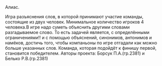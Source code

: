 Алиас.

Игра разъяснения слов, в которой принимают участие команды, состоящие из двух человек. Минимальное количество игроков 4 человека.В игре надо суметь объяснить другими словами разгадываемое слово. То есть задачей является, с определёнными ограничениями!! и с помощью объяснений, синонимов, антонимов и намёков, достичь того, чтобы компаньоны по игре отгадали как можно больше указанных  слов. Команда, которая подойдёт к финишу первой, становится победителем.
Авторы проекта: Борсук П.А.(гр.2381) и Белько Р.В.(гр.2381)
